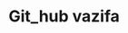 <!DOCTYPE html>
<html>
    <head>
        <h1>Git_hub vazifa
        </h1>
    </head>
<body>
    

</body>
</html>